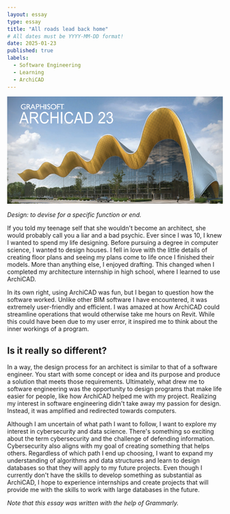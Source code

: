 ```yaml
---
layout: essay
type: essay
title: "All roads lead back home"
# All dates must be YYYY-MM-DD format!
date: 2025-01-23
published: true
labels:
  - Software Engineering
  - Learning
  - ArchiCAD
---
```


<img width="600px" class="rounded float-start pe-4" src="../img/arch/archi-cad.png">

*Design: to devise for a specific function or end.* 

If you told my teenage self that she wouldn't become an architect, she would probably call you a liar and a bad psychic. Ever since I was 10, I knew I wanted to spend my life designing. Before pursuing a degree in computer science, I wanted to design houses. I fell in love with the little details of creating floor plans and seeing my plans come to life once I finished their models. 
More than anything else, I enjoyed drafting. This changed when I completed my architecture internship in high school, where I learned to use ArchiCAD.

In its own right, using ArchiCAD was fun, but I began to question how the software worked. Unlike other BIM software I have encountered, it was extremely user-friendly and efficient. I was amazed at how ArchiCAD could streamline operations that would otherwise take me hours on Revit. While this could have been due to my user error, it inspired me to think about the inner workings of a program. 

## Is it really so different?
In a way, the design process for an architect is similar to that of a software engineer. You start with some concept or idea and its purpose and produce a solution that meets those requirements. Ultimately, what drew me to software engineering was the opportunity to design programs that make life easier for people, like how ArchiCAD helped me with my project. Realizing my interest in software engineering didn't take away my passion for design. Instead, it was amplified and redirected towards computers. 

Although I am uncertain of what path I want to follow, I want to explore my interest in cybersecurity and data science. There's something so exciting about the term cybersecurity and the challenge of defending information. Cybersecurity also aligns with my goal of creating something that helps others. Regardless of which path I end up choosing, I want to expand my understanding of algorithms and data structures and learn to design databases so that they will apply to my future projects. Even though I currently don't have the skills to develop something as substantial as ArchiCAD, I hope to experience internships and create projects that will provide me with the skills to work with large databases in the future.

*Note that this essay was written with the help of Grammarly.*
